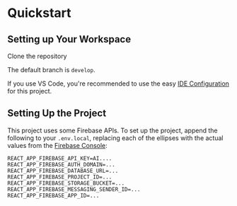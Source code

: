 # Quickstart

## Setting up Your Workspace
Clone the repository

The default branch is `develop`.

If you use VS Code, you're recommended to use the easy [IDE Configuration](./ide-config.md)
for this project.

## Setting Up the Project
This project uses some Firebase APIs. To set up the project, append the
following to your `.env.local`, replacing each of the ellipses with the actual
values from the [Firebase Console](https://console.firebase.google.com):
```
REACT_APP_FIREBASE_API_KEY=AI....
REACT_APP_FIREBASE_AUTH_DOMAIN=...
REACT_APP_FIREBASE_DATABASE_URL=...
REACT_APP_FIREBASE_PROJECT_ID=...
REACT_APP_FIREBASE_STORAGE_BUCKET=...
REACT_APP_FIREBASE_MESSAGING_SENDER_ID=...
REACT_APP_FIREBASE_APP_ID=...
```